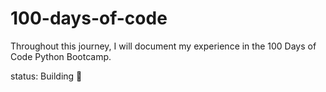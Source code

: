 # 100-days-of-code
Throughout this journey, I will document my experience in the 100 Days of Code Python Bootcamp.

status: Building 🚧

